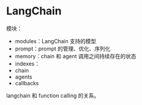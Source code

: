 # LangChain

模块：

* modules：LangChain 支持的模型
* prompt：prompt 的管理、优化、序列化
* memory：chain 和 agent 调用之间持续存在的状态
* indexes：
* chain
* agents
* callbacks



langchain 和 function calling 的关系。